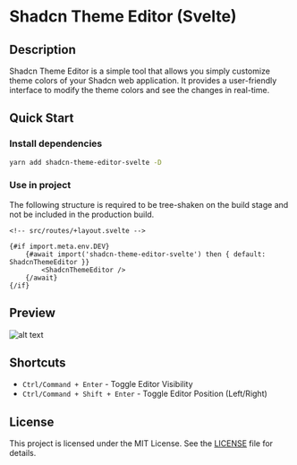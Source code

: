 # Shadcn Theme Editor (Svelte)

## Description
Shadcn Theme Editor is a simple tool that allows you simply customize theme colors of your Shadcn web application.
It provides a user-friendly interface to modify the theme colors and see the changes in real-time.

## Quick Start
### Install dependencies
```bash
yarn add shadcn-theme-editor-svelte -D
```
### Use in project
The following structure is required to be tree-shaken on the build stage and not be included in the production build.
```sveltehtml
<!-- src/routes/+layout.svelte -->

{#if import.meta.env.DEV}
	{#await import('shadcn-theme-editor-svelte') then { default: ShadcnThemeEditor }}
		<ShadcnThemeEditor />
	{/await}
{/if}
```

## Preview
![alt text](https://github.com/naziks/shadcn-theme-editor-svelte/blob/main/docs/images/preview.png?raw=true)


## Shortcuts
- `Ctrl/Command + Enter` - Toggle Editor Visibility
- `Ctrl/Command + Shift + Enter` - Toggle Editor Position (Left/Right)

## License
This project is licensed under the MIT License. See the [LICENSE](LICENSE) file for details.
